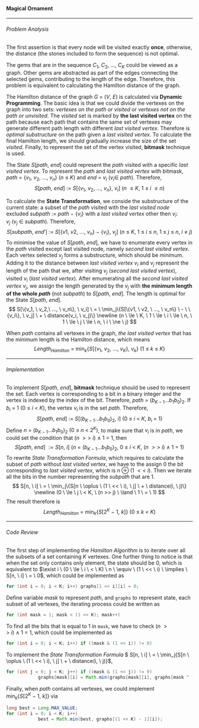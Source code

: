 #### Magical Ornament

------

###### Problem Analysis

The first assertion is that every node will be visited exactly **once**, otherwise, the distance (the stones included to form the sequence) is not optimal. 

The gems that are in the sequence $C_1, \ C_2, \ ..., \ C_K$ could be viewed as a graph. Other gems are abstracted as part of the edges connecting the selected gems, contributing to the length of the edge. Therefore, this problem is equivalent to calculating the Hamilton distance of the graph. 

The Hamilton distance of the graph $G \ = \ (V,\ E)$ is calculated via **Dynamic Programming**. The basic idea is that we could divide the vertexes on the graph into two sets: *vertexes on the path or visited* or *vertexes not on the path or unvisited*. The *visited* set is marked by **the last visited vertex** on the path because each path that contains the same set of vertexes may generate different path length with different *last visited vertex*. Therefore is *optimal substructure* on the path given a *last visited vertex*. To calculate the final Hamilton length, we should gradually increase the size of the set *visited*. Finally, to represent the set of the vertex visited, **bitmask** technique is used. 

The State $S[path, \ end]$ could represent the *path* visited with a specific *last visited vertex*. To represent the *path* and *last visited vertex* with bitmask, $path \ = \ \{v_1, \ v_2,\ ..., \  v_n\} \ (n \ \le \ K)$ and $end \ = \ v_i \ (v_i \in \ path)$. Therefore,
$$
S[path, \ end] \ := \ S[\{v_1, \ v_2,\ ..., \  v_n\}, \ v_i] \ (n \ \le K, \ 1 \ \le \ i \ \le n)
$$

To calculate the **State Transformation**, we conside the substructure of the current state: a subset of the *path* visited with the *last visited node* excluded $subpath \ := \ path \ - \ \{v_i\}$ with a *last visited vertex* other then $v_i$: $v_j \ (v_j \ \in \ subpath)$. Therefore, 
$$
S[subpath, \ end'] \ := \ S[\{v1, \ v2, \ ..., \ v_n\} \ - \ \{v_i\}, \ v_j] \  (n \ \le \ K, \ 1 \ \le \ i \ \le \ n, \ 1 \ \le \ j \ \le \ n, \ i \ \ne \ j)
$$
To minimise the value of $S[path, \ end]$, we have to enumerate every vertex in the *path* visited except last visited node, namely *second last visited vertex*. Each vertex selected $v_j$ forms a substructure, which should be minimum. Adding it to the distance between *last visited vertex* $v_i$ and $v_j$ represent the length of the path that we, after visiting $v_j$ (*second last visited vertex*), visited $v_i$ (*last visited vertex*). After emumerating all the *second last visited vertex* $v_j$, we assign the length generated by the $v_j$ with **the minimum length of the whole *path*** (not *subpath*) to $S[path, \ end]$. The length is optimal for the State $S[path, \ end]$.
$$
S[\{v_1, \ v_2,\ ..., \  v_n\}, \ v_i] \ = \ \min_j\{S[\{v1, \ v2, \ ..., \ v_n\} \ - \ \{v_i\}, \ v_j] \ + \ distance(v_i, \ v_j)\} \newline (n \ \le \ K, \ 1 \ \le \ i \ \le \ n, \ 1 \ \le \ j \ \le \ n, \ i \ \ne \ j)
$$

When *path* contains all vertexes in the graph, *the last visited vertex* that has the minimum length is the Hamilton distance, which means
$$
Length_{Hamilton} \ = \ \min_k\{S[\{v_1, \ v_2, \ ..., \ v_K\}, \ v_k\} \ (1 \ \le \ k \ \le \ K)
$$

------

###### Implementation

To implement $S[path, \ end]$, **bitmask** technique should be used to represent the set. Each vertex is corresponding to a bit in a binary integer and the vertex is indexed by the index of the bit. Therefore, $path \ = \ (b_{K-1}...b_1b_0)_2$. If $b_i \ = \ 1 \ (0 \ \le \ i \ < \ K)$, the vertex $v_i$ is in the set *path*. Therefore, 
$$
S[path, \ end] \ := \ S[(b_{K-1}...b_1b_0)_2, \ i] \ (0 \ \le \ i \ < \ K, \ b_i \ = \ 1)
$$
Define $n \ = \ (b_{K-1}...b_1b_0)_2 \ (0 \ \le \ n \ < \ 2^K)$, to make sure that $v_i$ is in *path*, we could set the condition that $(n  \ >> \ i) \ \land \ 1 \ = \ 1$, then 
$$
S[path, \ end] \ := S[n, \ i] \ (n \ = \ (b_{K-1}...b_1b_0)_2, \ 0 \ \le \ i \ < \ K, \ (n  \ >> \ i) \ \land \ 1 \ = \ 1)
$$
To rewrite *State Transformation Formula*, which requires to calculate the subset of *path* without *last visited vertex*, we have to the assign 0 the bit corresponding to *last visited vertex*, which is $n \ \oplus \ (1 \ << \ i)$.  Then we iterate all the bits in the number representing the *subpath* that are 1. 
$$
S[n, \ i] \ = \ \min_j\{S[n \ \oplus \ (1 \ << \ i), \ j] \ + \ distance(i, \ j)\} \newline (0 \ \le \ j \ < K, \ (n >> j) \ \land \ 1 \ = \ 1)
$$
The result therefore is
$$
Length_{Hamilton} \ = \ \min_k\{S[2^K \ - \ 1, \ k]\} \ (0 \ \le \ k \ < \ K)
$$

------

###### Code Review

The first step of implementing the *Hamilton Algorithm* is to iterate over all the subsets of a set containing $K$ vertexes. One further thing to notice is that when the set only contains only element, the state should be 0, which is equivalent to $\exist i \ (0 \ \le \ i \ < \ K) \ n \ \equiv \ (1 \ << \ i) \ \implies \ S[n, \ i] \ = \ 0$, which could be implemented as 

```java
for (int i = 0; i < K; i++) graphs[1 << i][i] = 0;
```

Define variable $mask$ to represent *path*, and `graphs` to represent state, each subset of all vertexes, the iterating process could be written as

```java
for (int mask = 1; mask < (1 << K); mask++)
```

To find all the bits that is equal to 1 in `mask`, we have to check $(n  \ >> \ i) \ \land \ 1 \ = \ 1$, which could be implemented as 

```java
for (int i = 0; i < K; i++) if ((mask & (1 << i)) != 0)
```

To implement the *State Transformation Formula* $ S[n, \ i] \ = \ \min_j\{S[n \ \oplus \ (1 \ << \ i), \ j] \ + \ distance(i, \ j)\}$, 

```java
for (int j = 0; j < K; j++) if ((mask & (1 << j)) != 0)
            graphs[mask][i] = Math.min(graphs[mask][i], graphs[mask ^ (1 << i)][j] +                                         distance[Math.min(j, i)][Math.max(j, i)]);
```

Finally, when *path* contains all vertexes, we could implement $\min_k\{S[2^K \ - \ 1, \ k]\}$ via

```java
long best = Long.MAX_VALUE;
for (int i = 0; i < K; i++)
            best = Math.min(best, graphs[(1 << K) - 1][i]);
```
